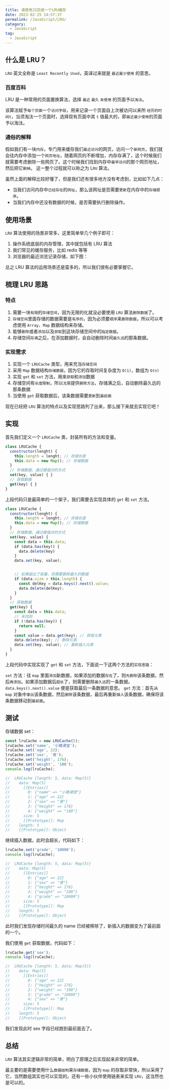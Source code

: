 ```yaml
---
title: 请使用JS完成一个LRU缓存
date: 2023-02-25 14:57:37
permalink: /JavaScript/LRU/
category:
  - JavaScript
tag:
  - JavaScript
---
```


## 什么是 LRU？

`LRU` 英文全称是 `Least Recently Used`，英译过来就是 `最近最少使用` 的意思。 

### 百度百科


LRU 是一种常用的页面置换算法，选择 `最近` `最久` `未使用` 的页面予以`淘汰`。

该算法赋予`每个页面`一个`访问字段`，用来记录一个页面自上次被访问以来所 `经历的时间t`，当须淘汰一个页面时，选择现有页面中其 `t` 值最大的，即`最近最少使用`的页面予以淘汰。

### 通俗的解释

假如我们有一块`内存`，专门用来缓存我们`最近访问`的网页，访问一个`新网页`，我们就会往内存中添加一个`网页地址`，随着网页的不断增加，内存存满了，这个时候我们就需要考虑删除一些网页了。这个时候我们找到内存中`最早访问`的那个网页地址，然后把它`删掉`。
这一整个过程就可以称之为 L`RU` 算法。

虽然上面的解释比较好懂了，但是我们还有很多地方没有考虑到，比如如下几点：

- 当我们访问内存中`已经存在`的`网址`，那么该网址是否需要`更新`在内存中的`存储顺序`。
- 当我们内存中还没有数据的时候，是否需要执行删除操作。


## 使用场景

`LRU` 算法使用的场景非常多，这里简单举几个例子即可：

1. 操作系统底层的内存管理，其中就包括有 LRU 算法
2. 我们常见的缓存服务，比如 redis 等等
3. 浏览器的最近浏览记录存储，如下图：

总之 LRU 算法的运用场景还是蛮多的，所以我们很有必要掌握它。

## 梳理 LRU 思路

### 特点

1. 需要一块`有限`的`存储空间`，因为无限的化就没必要使用 `LRU` 算法`删除数据`了。
2. `存储空间`里面存储的数据需要是`有序的`，因为必须要`顺序`来`删除数据`，所以可以考虑使用 `Array`、`Map` 数据结构来存储。
3. 能够`删除`或者`添加`以及`获取`到这块存储空间中的`指定数据`。
4. 存储空间`存满`之后，在添加数据时，会自动删除时间`最久远`的那条数据。

### 实现需求

1. 实现一个 `LRUCache` 类型，用来充当`存储空间`
2. 采用 `Map` 数据结构`存储数据`，因为它的存取时间复杂度为 `O(1)`，数组为 `O(n)`
3. 实现 `get` 和 `set` 方法，用来`获取`和`添加`数据
4. 存储空间有`长度限制`，所以`无需`提供`删除方法`，存储满之后，自动删除最久远的那条数据
5. 当使用 `get` 获取数据后，该条数据需要`更新`到`最前面`

现在已经把 `LRU` 算法的特点以及实现思路列了出来，那么接下来就去实现它吧！

## 实现

首先我们定义一个 `LRUCache` 类，封装所有的方法和变量。

```javascript
class LRUCache {
  constructor(lenght) {
    this.length = lenght; // 存储长度
    this.data = new Map(); // 存储数据
  }
  // 存储数据，通过键值对的方式
  set(key, value) { }
  // 获取数据
  get(key) { }
}
```

上段代码只是最简单的一个架子，我们需要去实现具体的 `get` 和 `set` 方法。

```javascript
class LRUCache {
  constructor(lenght) {
    this.length = lenght; // 存储长度
    this.data = new Map(); // 存储数据
  }
  // 存储数据，通过键值对的方式
  set(key, value) {
    const data = this.data;
    if (data.has(key)) {
      data.delete(key)
    }
    data.set(key, value);


    // 如果超出了容量，则需要删除最久的数据
    if (data.size > this.length) {
      const delKey = data.keys().next().value;
      data.delete(delKey);
    }
  }
  // 获取数据
  get(key) {
    const data = this.data;
    // 未找到
    if (!data.has(key)) {
      return null;
    }
    const value = data.get(key); // 获取元素
    data.delete(key); // 删除元素
    data.set(key, value); // 重新插入元素
  }
}
```

上段代码中实现实现了 `get` 和 `set` 方法，下面说一下这两个方法的`实现思路`：

`set` 方法：往 `map` 里面`添加`新数据，如果添加的数据`存在`了，则`先删除`该条数据，然后`再添加`。如果添加数据后`超长`了，则需要删除`最久远`的一条数据。`data.keys().next().value` 便是获取最后一条数据的意思。
`get` 方法：首先从 `map` 对象中`拿出`该条数据，然后`删除`该条数据，最后再重新`插入`该条数据，确保将该条数据移动到`最前面`。

## 测试

存储数据 set：

```javascript
const lruCache = new LRUCache(5);
lruCache.set('name', '小猪课堂');
lruCache.set('age', 22);
lruCache.set('sex', '男');
lruCache.set('height', 176);
lruCache.set('weight', '100');
console.log(lruCache);

//  LRUCache {length: 5, data: Map(5)}
//    data: Map(5)
//      [[Entries]]
//        0: {"name" => "小猪课堂"}
//        1: {"age" => 22}
//        2: {"sex" => "男"}
//        3: {"height" => 176}
//        4: {"weight" => "100"}
//      size: 5
//      [[Prototype]]: Map
//    length: 5
//    [[Prototype]]: Object
```

继续插入数据，此时会超长，代码如下：

```javascript
lruCache.set('grade', '10000');
console.log(lruCache);

//  LRUCache {length: 5, data: Map(5)}
//    data: Map(5)
//      [[Entries]]
//        0: {"age" => 22}
//        1: {"sex" => "男"}
//        2: {"height" => 176}
//        3: {"weight" => "100"}
//        4: {"grade" => "10000"}
//      size: 5
//      [[Prototype]]: Map
//    length: 5
//    [[Prototype]]: Object
```

此时我们发现存储时间最久的 name 已经被移除了，新插入的数据变为了最前面的一个。

我们使用 `get` 获取数据，代码如下：

```javascript
lruCache.get('sex');
console.log(lruCache);

//  LRUCache {length: 5, data: Map(5)}
//    data: Map(5)
//      [[Entries]]
//        0: {"age" => 22}
//        1: {"height" => 176}
//        2: {"weight" => "100"}
//        3: {"grade" => "10000"}
//        4: {"sex" => "男"}
//      size: 5
//      [[Prototype]]: Map
//    length: 5
//    [[Prototype]]: Object
```

我们发现此时 sex 字段已经跑到最前面去了。

## 总结

`LRU` 算法其实逻辑非常的简单，明白了原理之后实现起来非常的简单。

最主要的是需要使用什么`数据结构`来`存储数据`，因为 `map` 的存取非常快，所以采用了它，当然数组其实也可以实现的。还有一些小伙伴使用链表来实现 `LRU`，这当然也是可以的。
